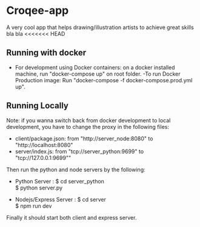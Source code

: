 # Croqee-app
A very cool app that helps drawing/illustration artists to achieve great skills
bla bla
<<<<<<< HEAD

## Running with docker

- For development using Docker containers: on a docker installed machine, run "docker-compose up" on root folder.
-To run Docker Production image: Run "docker-compose -f docker-compose.prod.yml up".

## Running Locally
Note: if you wanna switch back from docker development to local development, you have to change the proxy in the following files:

- client/package.json: from "http://server_node:8080" to "http://localhost:8080"
- server/index.js: from "tcp://server_python:9699" to "tcp://127.0.0.1:9699""

Then run the python and node servers by the following:

- Python Server : 
    $ cd server_python<br/>
    $ python server.py<br/>
    
- Nodejs/Express Server : 
    $ cd server<br/>
    $ npm run dev<br/>
    
Finally it should start both client and express server.




 
